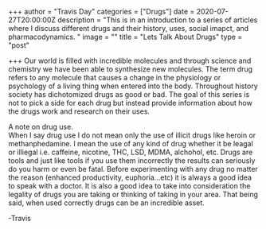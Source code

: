 +++
author = "Travis Day"
categories = ["Drugs"]
date = 2020-07-27T20:00:00Z
description = "This is in an introduction to a series of articles where I discuss different drugs and their history, uses, social imapct, and pharmacodynamics. "
image = ""
title = "Lets Talk About Drugs"
type = "post"

+++
Our world is filled with incredible molecules and through science and chemistry we have been able to synthesize new molecules. The term drug refers to any molecule that causes a change in the physiology or psychology of a living thing when entered into the body. Throughout history society has dichotomized drugs as good or bad. The goal of this series is not to pick a side for each drug but instead provide information about how the drugs work and research on their uses.

A note on drug use.  
When I say drug use I do not mean only the use of illicit drugs like heroin or methanphedamine. I mean the use of any kind of drug whether it be leagal or illiegal i.e. caffeine, nicotine, THC, LSD, MDMA, alchohol, etc. Drugs are tools and just like tools if you use them incorrectly the results can seriously do you harm or even be fatal. Before experimenting with any drug no matter the reason (enhanced productivity, euphoria...etc) it is always a good idea to speak with a doctor. It is also a good idea to take into consideration the legality of drugs you are taking or thinking of taking in your area. That being said, when used correctly drugs can be an incredible asset.

\-Travis